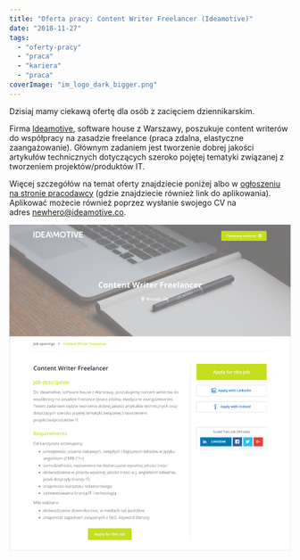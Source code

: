 ```yaml
---
title: "Oferta pracy: Content Writer Freelancer (Ideamotive)"
date: "2018-11-27"
tags:
  - "oferty-pracy"
  - "praca"
  - "kariera"
  - "praca"
coverImage: "im_logo_dark_bigger.png"
---
```


Dzisiaj mamy ciekawą ofertę dla osób z zacięciem dziennikarskim.

Firma [Ideamotive](https://ideamotive.co/), software house z Warszawy, poszukuje
content writerów do współpracy na zasadzie freelance (praca zdalna, elastyczne
zaangażowanie). Głównym zadaniem jest tworzenie dobrej jakości artykułów
technicznych dotyczących szeroko pojętej tematyki związanej z tworzeniem
projektów/produktów IT.

Więcej szczegółów na temat oferty znajdziecie poniżej albo
w [ogłoszeniu na stronie pracodawcy](https://ideamotive.recruitee.com/o/content-writer-freelancer) (gdzie
znajdziecie również link do aplikowania). Aplikować możecie również poprzez
wysłanie swojego CV na
adres [newhero@ideamotive.co](mailto:newhero@ideamotive.co).

[![](images/Content-Writer_ideamotive.png)](http://techwriter.pl/wp-content/uploads/2018/11/Content-Writer_ideamotive.png)

